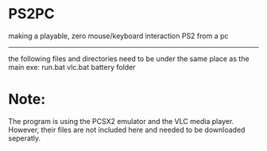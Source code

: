 # PS2PC
making a playable, zero mouse/keyboard interaction PS2 from a pc

__________________________________________________________________________

the following files and directories need to be under the same place as the main exe: 
run.bat
vlc.bat
battery folder

# Note:
The program is using the PCSX2 emulator and the VLC media player.
However, their files are not included here and needed to be downloaded seperatly.
